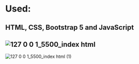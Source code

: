 # Used:
## HTML, CSS, Bootstrap 5 and JavaScript
![127 0 0 1_5500_index html](https://user-images.githubusercontent.com/120499369/219619668-d861e059-63c4-43b5-832a-313cb00123fe.png)
--
![127 0 0 1_5500_index html (1)](https://user-images.githubusercontent.com/120499369/219619682-60f9d3c0-8157-470c-a196-7ba90e5dfd00.png)
